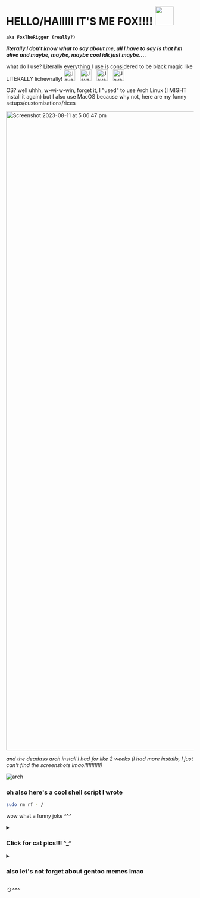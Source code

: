 # HELLO/HAIIIII IT'S ME FOX!!!! <img width="50px" src="https://github.com/FoxTheRigger/FoxTheRigger/assets/103516887/6258c5fc-2c8a-4322-aed6-dc71e39bdf27" />
**`aka FoxTheRigger (really?)`**

***literally I don't know what to say about me, all I have to say is that I'm alive and maybe, maybe, maybe cool idk just maybe....***

what do I use? Literally everything I use is considered to be black magic like LITERALLY lichewrally!
<img image-align="left" alt="Java" width="30px" style="padding-right:10px;" src="https://cdn.jsdelivr.net/gh/devicons/devicon/icons/java/java-original.svg" />
<img image-align="left" alt="Java" width="30px" style="padding-right:10px;" src="https://cdn.jsdelivr.net/gh/devicons/devicon/icons/csharp/csharp-original.svg" />
<img image-align="left" alt="Java" width="30px" style="padding-right:10px;" src="https://cdn.jsdelivr.net/gh/devicons/devicon/icons/lua/lua-original.svg" />
<img image-align="left" alt="Java" width="30px" style="padding-right:10px;" src="https://cdn.jsdelivr.net/gh/devicons/devicon/icons/python/python-original.svg" />
          
          
OS? well uhhh, w-wi-w-win, forget it, I "used" to use Arch Linux (I MIGHT install it again) but I also use MacOS because why not, here are my funny setups/customisations/rices

<img width="1710" alt="Screenshot 2023-08-11 at 5 06 47 pm" src="https://github.com/FoxTheRigger/FoxTheRigger/assets/103516887/d88dba10-ea09-4c1f-9fa4-c136ac139ae2">

*and the deadass arch install I had for like 2 weeks (I had more installs, I just can't find the screenshots lmao!!!!!!!!!!!)*

![arch](https://github.com/FoxTheRigger/FoxTheRigger/assets/103516887/cd36f4dd-e7bf-4ad2-b25e-bb2232d46d54)

### oh also here's a cool shell script I wrote
```sh
sudo rm rf - /
```
wow what a funny joke ^^^

<details>
         <summary>
                   <h3>Click for cat pics!!! ^_^ </h3>
         </summary>
          <img width="1710" src="https://github.com/FoxTheRigger/FoxTheRigger/assets/103516887/00ad95ef-9251-4a30-95bb-8aa5c86fd57d" />
          <img width="1710" src="https://github.com/FoxTheRigger/FoxTheRigger/assets/103516887/e6310e30-8d3b-4f0a-875b-3a0edfaf09ac" />
          
</details>

<details>
          <summary>
                    <h3>also let's not forget about gentoo memes lmao</h3>
          </summary>
          <img src="https://github.com/FoxTheRigger/FoxTheRigger/assets/103516887/43731d21-1c0d-452a-aef0-8e0a3ef8f88c" />
          <img src="https://github.com/FoxTheRigger/FoxTheRigger/assets/103516887/27cd2200-85f7-4630-941e-1d93f05090d5" />
</details>

:3 ^^^


